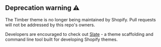 ## Deprecation warning ⚠️

The Timber theme is no longer being maintained by Shopify.  Pull requests will not be addressed by this
repo's owners.

Developers are encouraged to check out [Slate](https://github.com/Shopify/slate) - a theme scaffolding and command line tool built for developing Shopify themes.

